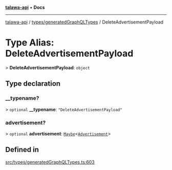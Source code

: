 [**talawa-api**](../../../README.md) • **Docs**

***

[talawa-api](../../../modules.md) / [types/generatedGraphQLTypes](../README.md) / DeleteAdvertisementPayload

# Type Alias: DeleteAdvertisementPayload

\> **DeleteAdvertisementPayload**: `object`

## Type declaration

### \_\_typename?

\> `optional` **\_\_typename**: `"DeleteAdvertisementPayload"`

### advertisement?

\> `optional` **advertisement**: [`Maybe`](Maybe.md)\<[`Advertisement`](Advertisement.md)\>

## Defined in

[src/types/generatedGraphQLTypes.ts:603](https://github.com/PalisadoesFoundation/talawa-api/blob/2f8fb6988cd34004fbbf76550c8eef691b861a19/src/types/generatedGraphQLTypes.ts#L603)
